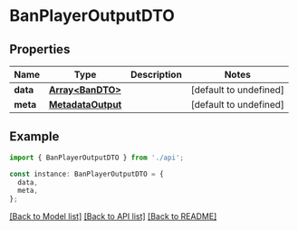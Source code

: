 # BanPlayerOutputDTO

## Properties

| Name     | Type                                    | Description | Notes                  |
| -------- | --------------------------------------- | ----------- | ---------------------- |
| **data** | [**Array&lt;BanDTO&gt;**](BanDTO.md)    |             | [default to undefined] |
| **meta** | [**MetadataOutput**](MetadataOutput.md) |             | [default to undefined] |

## Example

```typescript
import { BanPlayerOutputDTO } from './api';

const instance: BanPlayerOutputDTO = {
  data,
  meta,
};
```

[[Back to Model list]](../README.md#documentation-for-models) [[Back to API list]](../README.md#documentation-for-api-endpoints) [[Back to README]](../README.md)
